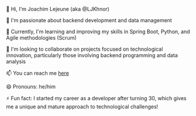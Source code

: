 👋 Hi, I'm Joachim Lejeune (aka @LJKhnor)

👀 I'm passionate about backend development and data management

🌱 Currently, I'm learning and improving my skills in Spring Boot, Python, and Agile methodologies (Scrum)

💞️ I'm looking to collaborate on projects focused on technological innovation, particularly those involving backend programming and data analysis

📫 You can reach me [here](lejeune.joachim.dev@gmail.com)

😄 Pronouns: he/him

⚡ Fun fact: I started my career as a developer after turning 30, which gives me a unique and mature approach to technological challenges!
